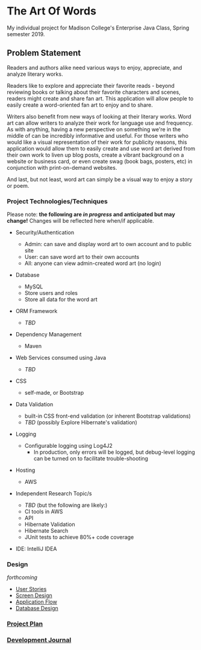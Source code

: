 # The Art Of Words

My individual project for Madison College's Enterprise Java Class,
Spring semester 2019.

## Problem Statement

Readers and authors alike need various ways to enjoy, appreciate, and
analyze literary works.

Readers like to explore and appreciate their favorite reads - beyond
reviewing books or talking about their favorite characters and scenes,
readers might create and share fan art. This application will allow
people to easily create a word-oriented fan art to enjoy and to share.

Writers also benefit from new ways of looking at their literary works.
Word art can allow writers to analyze their work for language use and
frequency. As with anything, having a new perspective on something
we're in the middle of can be incredibly informative and useful.
For those writers who would like a visual representation of their
work for publicity reasons, this application
would allow them to easily create and use word art derived from
their own work to liven up blog posts, create a vibrant background
on a website or business card, or even create swag (book bags, posters, etc)
in conjunction with print-on-demand websites.

And last, but not least, word art can simply be a visual way to enjoy a
story or poem.

### Project Technologies/Techniques

Please note: __the following are *in progress* and anticipated but may change!__
Changes will be reflected here when/if applicable.

* Security/Authentication
  * Admin: can save and display word art to own account and to public site
  * User: can save word art to their own accounts
  * All: anyone can view admin-created word art (no login)
* Database
  * MySQL
  * Store users and roles
  * Store all data for the word art
* ORM Framework
  * *TBD*
* Dependency Management
  * Maven
* Web Services consumed using Java
  * *TBD*
* CSS
  * self-made, or Bootstrap
* Data Validation
  * built-in CSS front-end validation (or inherent Bootstrap validations)
  * *TBD* (possibly Explore Hibernate's validation)
* Logging
  * Configurable logging using Log4J2
    * In production, only errors will be logged, but debug-level logging can be turned on to facilitate trouble-shooting
* Hosting
  * AWS
* Independent Research Topic/s

  * *TBD* (but the following are likely:)
  * CI tools in AWS
  * API
  * Hibernate Validation
  * Hibernate Search
  * JUnit tests to achieve 80%+ code coverage
* IDE: IntelliJ IDEA

### Design

*forthcoming*

* [User Stories](User_Stories.md)
* [Screen Design](Wireframes.md)
* [Application Flow](#.md)
* [Database Design](#.png)

### [Project Plan](src/main/resources/TimeLog.md)

### [Development Journal](DevelopmentJournal.md)
